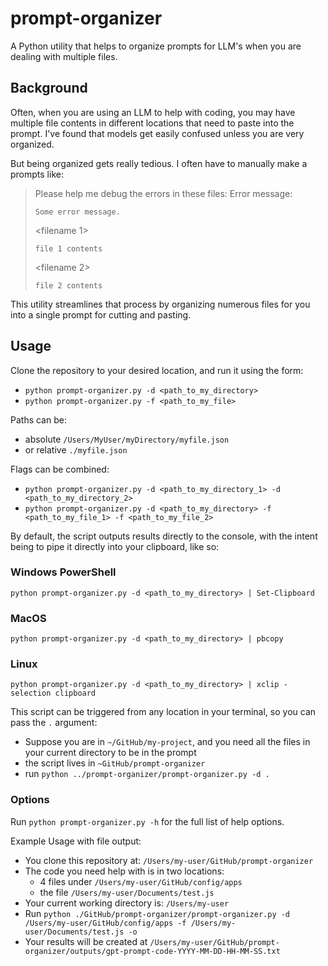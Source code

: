 # prompt-organizer
A Python utility that helps to organize prompts for LLM's when you are dealing with multiple files.


## Background
Often, when you are using an LLM to help with coding, you may have multiple file contents in different locations that need to paste into the prompt. I've found that models get easily confused unless you are very organized. 

But being organized gets really tedious. I often have to manually make a prompts like: 

> Please help me debug the errors in these files:
> Error message:
> ```
> Some error message.
> ```
>
> <filename 1>
> ```
> file 1 contents
> ```
> 
> <filename 2>
> ```
> file 2 contents
> ```

This utility streamlines that process by organizing numerous files for you into a single prompt for cutting and pasting. 

## Usage
Clone the repository to your desired location, and run it using the form: 
- `python prompt-organizer.py -d <path_to_my_directory>`
- `python prompt-organizer.py -f <path_to_my_file>`

Paths can be: 
- absolute `/Users/MyUser/myDirectory/myfile.json`
- or relative `./myfile.json`

Flags can be combined:
- `python prompt-organizer.py -d <path_to_my_directory_1> -d <path_to_my_directory_2>`
- `python prompt-organizer.py -d <path_to_my_directory> -f <path_to_my_file_1> -f <path_to_my_file_2>`

By default, the script outputs results directly to the console, with the intent being to pipe it directly into your clipboard, like so:

### Windows PowerShell
`python prompt-organizer.py -d <path_to_my_directory> | Set-Clipboard`
### MacOS
`python prompt-organizer.py -d <path_to_my_directory> | pbcopy`
### Linux
`python prompt-organizer.py -d <path_to_my_directory> | xclip -selection clipboard`

This script can be triggered from any location in your terminal, so you can pass the `.` argument:
- Suppose you are in `~/GitHub/my-project`, and you need all the files in your current directory to be in the prompt
- the script lives in `~GitHub/prompt-organizer`
- run `python ../prompt-organizer/prompt-organizer.py -d .`

### Options
Run `python prompt-organizer.py -h` for the full list of help options.

Example Usage with file output:
- You clone this repository at: `/Users/my-user/GitHub/prompt-organizer`
- The code you need help with is in two locations:
  - 4 files under `/Users/my-user/GitHub/config/apps`
  - the file `/Users/my-user/Documents/test.js`
- Your current working directory is: `/Users/my-user`
- Run `python ./GitHub/prompt-organizer/prompt-organizer.py -d /Users/my-user/GitHub/config/apps -f /Users/my-user/Documents/test.js -o`
- Your results will be created at `/Users/my-user/GitHub/prompt-organizer/outputs/gpt-prompt-code-YYYY-MM-DD-HH-MM-SS.txt`

